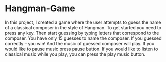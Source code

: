 # Hangman-Game

In this project, I created a game where the user attempts to guess the name of a classical composer in the style of Hangman.
To get started you need to press any key. Then start guessing by typing letters that correspond to the composer. You have only 15 guesses to name the composer. If you guessed correctly – you win! And the music of guessed composer will play. If you would like to pause music press pause button. If you would like to listen to classical music while you play, you can press the play music button.  





